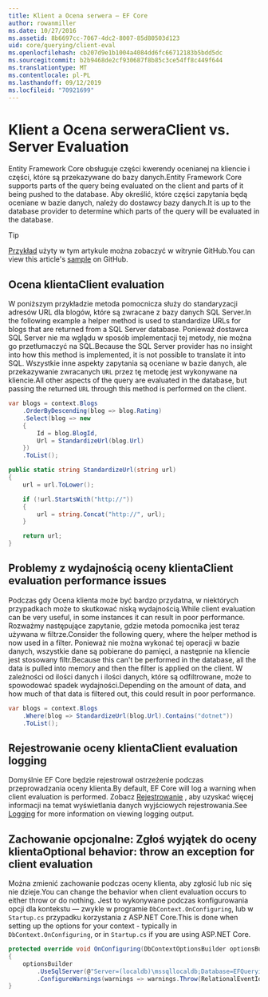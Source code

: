 ```yaml
---
title: Klient a Ocena serwera — EF Core
author: rowanmiller
ms.date: 10/27/2016
ms.assetid: 8b6697cc-7067-4dc2-8007-85d80503d123
uid: core/querying/client-eval
ms.openlocfilehash: cb207d9e1b1004a4084dd6fc66712183b5bdd5dc
ms.sourcegitcommit: b2b9468de2cf930687f8b85c3ce54ff8c449f644
ms.translationtype: MT
ms.contentlocale: pl-PL
ms.lasthandoff: 09/12/2019
ms.locfileid: "70921699"
---
```

# <a name="client-vs-server-evaluation"></a><span data-ttu-id="99321-102">Klient a Ocena serwera</span><span class="sxs-lookup"><span data-stu-id="99321-102">Client vs. Server Evaluation</span></span>

<span data-ttu-id="99321-103">Entity Framework Core obsługuje części kwerendy ocenianej na kliencie i części, które są przekazywane do bazy danych.</span><span class="sxs-lookup"><span data-stu-id="99321-103">Entity Framework Core supports parts of the query being evaluated on the client and parts of it being pushed to the database.</span></span> <span data-ttu-id="99321-104">Aby określić, które części zapytania będą oceniane w bazie danych, należy do dostawcy bazy danych.</span><span class="sxs-lookup"><span data-stu-id="99321-104">It is up to the database provider to determine which parts of the query will be evaluated in the database.</span></span>

> [!TIP]  
> <span data-ttu-id="99321-105">[Przykład](https://github.com/aspnet/EntityFramework.Docs/tree/master/samples/core/Querying) użyty w tym artykule można zobaczyć w witrynie GitHub.</span><span class="sxs-lookup"><span data-stu-id="99321-105">You can view this article's [sample](https://github.com/aspnet/EntityFramework.Docs/tree/master/samples/core/Querying) on GitHub.</span></span>

## <a name="client-evaluation"></a><span data-ttu-id="99321-106">Ocena klienta</span><span class="sxs-lookup"><span data-stu-id="99321-106">Client evaluation</span></span>

<span data-ttu-id="99321-107">W poniższym przykładzie metoda pomocnicza służy do standaryzacji adresów URL dla blogów, które są zwracane z bazy danych SQL Server.</span><span class="sxs-lookup"><span data-stu-id="99321-107">In the following example a helper method is used to standardize URLs for blogs that are returned from a SQL Server database.</span></span> <span data-ttu-id="99321-108">Ponieważ dostawca SQL Server nie ma wglądu w sposób implementacji tej metody, nie można go przetłumaczyć na SQL.</span><span class="sxs-lookup"><span data-stu-id="99321-108">Because the SQL Server provider has no insight into how this method is implemented, it is not possible to translate it into SQL.</span></span> <span data-ttu-id="99321-109">Wszystkie inne aspekty zapytania są oceniane w bazie danych, ale przekazywanie zwracanych `URL` przez tę metodę jest wykonywane na kliencie.</span><span class="sxs-lookup"><span data-stu-id="99321-109">All other aspects of the query are evaluated in the database, but passing the returned `URL` through this method is performed on the client.</span></span>

<!-- [!code-csharp[Main](samples/core/Querying/ClientEval/Sample.cs?highlight=6)] -->
``` csharp
var blogs = context.Blogs
    .OrderByDescending(blog => blog.Rating)
    .Select(blog => new
    {
        Id = blog.BlogId,
        Url = StandardizeUrl(blog.Url)
    })
    .ToList();
```

<!-- [!code-csharp[Main](samples/core/Querying/ClientEval/Sample.cs)] -->
``` csharp
public static string StandardizeUrl(string url)
{
    url = url.ToLower();

    if (!url.StartsWith("http://"))
    {
        url = string.Concat("http://", url);
    }

    return url;
}
```

## <a name="client-evaluation-performance-issues"></a><span data-ttu-id="99321-110">Problemy z wydajnością oceny klienta</span><span class="sxs-lookup"><span data-stu-id="99321-110">Client evaluation performance issues</span></span>

<span data-ttu-id="99321-111">Podczas gdy Ocena klienta może być bardzo przydatna, w niektórych przypadkach może to skutkować niską wydajnością.</span><span class="sxs-lookup"><span data-stu-id="99321-111">While client evaluation can be very useful, in some instances it can result in poor performance.</span></span> <span data-ttu-id="99321-112">Rozważmy następujące zapytanie, gdzie metoda pomocnika jest teraz używana w filtrze.</span><span class="sxs-lookup"><span data-stu-id="99321-112">Consider the following query, where the helper method is now used in a filter.</span></span> <span data-ttu-id="99321-113">Ponieważ nie można wykonać tej operacji w bazie danych, wszystkie dane są pobierane do pamięci, a następnie na kliencie jest stosowany filtr.</span><span class="sxs-lookup"><span data-stu-id="99321-113">Because this can't be performed in the database, all the data is pulled into memory and then the filter is applied on the client.</span></span> <span data-ttu-id="99321-114">W zależności od ilości danych i ilości danych, które są odfiltrowane, może to spowodować spadek wydajności.</span><span class="sxs-lookup"><span data-stu-id="99321-114">Depending on the amount of data, and how much of that data is filtered out, this could result in poor performance.</span></span>

<!-- [!code-csharp[Main](samples/core/Querying/ClientEval/Sample.cs)] -->
``` csharp
var blogs = context.Blogs
    .Where(blog => StandardizeUrl(blog.Url).Contains("dotnet"))
    .ToList();
```

## <a name="client-evaluation-logging"></a><span data-ttu-id="99321-115">Rejestrowanie oceny klienta</span><span class="sxs-lookup"><span data-stu-id="99321-115">Client evaluation logging</span></span>

<span data-ttu-id="99321-116">Domyślnie EF Core będzie rejestrował ostrzeżenie podczas przeprowadzania oceny klienta.</span><span class="sxs-lookup"><span data-stu-id="99321-116">By default, EF Core will log a warning when client evaluation is performed.</span></span> <span data-ttu-id="99321-117">Zobacz [Rejestrowanie](../miscellaneous/logging.md) , aby uzyskać więcej informacji na temat wyświetlania danych wyjściowych rejestrowania.</span><span class="sxs-lookup"><span data-stu-id="99321-117">See [Logging](../miscellaneous/logging.md) for more information on viewing logging output.</span></span> 

## <a name="optional-behavior-throw-an-exception-for-client-evaluation"></a><span data-ttu-id="99321-118">Zachowanie opcjonalne: Zgłoś wyjątek do oceny klienta</span><span class="sxs-lookup"><span data-stu-id="99321-118">Optional behavior: throw an exception for client evaluation</span></span>

<span data-ttu-id="99321-119">Można zmienić zachowanie podczas oceny klienta, aby zgłosić lub nic się nie dzieje.</span><span class="sxs-lookup"><span data-stu-id="99321-119">You can change the behavior when client evaluation occurs to either throw or do nothing.</span></span> <span data-ttu-id="99321-120">Jest to wykonywane podczas konfigurowania opcji dla kontekstu — zwykle w programie `DbContext.OnConfiguring`, lub w `Startup.cs` przypadku korzystania z ASP.NET Core.</span><span class="sxs-lookup"><span data-stu-id="99321-120">This is done when setting up the options for your context - typically in `DbContext.OnConfiguring`, or in `Startup.cs` if you are using ASP.NET Core.</span></span>

<!-- [!code-csharp[Main](samples/core/Querying/ClientEval/ThrowOnClientEval/BloggingContext.cs?highlight=5)] -->
``` csharp
protected override void OnConfiguring(DbContextOptionsBuilder optionsBuilder)
{
    optionsBuilder
        .UseSqlServer(@"Server=(localdb)\mssqllocaldb;Database=EFQuerying;Trusted_Connection=True;")
        .ConfigureWarnings(warnings => warnings.Throw(RelationalEventId.QueryClientEvaluationWarning));
}
```
